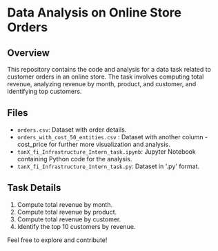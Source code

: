 # Data Analysis on Online Store Orders

## Overview
This repository contains the code and analysis for a data task related to customer orders in an online store. The task involves computing total revenue, analyzing revenue by month, product, and customer, and identifying top customers.

## Files
- `orders.csv`: Dataset with order details.
- `orders_with_cost_50_entities.csv` : Dataset with another column - cost_price for further more visualization and analysis.
- `tanX_fi_Infrastructure_Intern_task.ipynb`: Jupyter Notebook containing Python code for the analysis.
- `tanX_fi_Infrastructure_Intern_task.py`: Dataset in '.py' format.

## Task Details
1. Compute total revenue by month.
2. Compute total revenue by product.
3. Compute total revenue by customer.
4. Identify the top 10 customers by revenue.

Feel free to explore and contribute!
